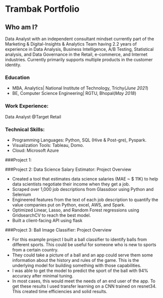 # Trambak Portfolio

## Who am I?
Data Analyst with an independent consultant mindset currently part of the Marketing & Digital-Insights & Analytics Team having 2.2 years of experience in Data Analysis, Business Intelligence, A/B Testing, Statistical analysis, and Data Governance in the Retail, e-commerce, and Internet industries. Currently primarily supports multiple products in the customer identity.

### Education
- MBA, Analytics| National Institute of Technology, Trichy(_June 2021_)
- BE, Computer Science Engineering| RGTU, Bhopal(_May 2018_)

### Work Experience: 
Data Analyst @Target Retail 

### Technical Skills: 
* Programming Languages: Python, SQL (Hive & Post-gre), Pyspark.
* Visualization Tools: Tableau, Domo.
* Cloud: Microsoft Azure

###Project 1:

###Project 2: Data Science Salary Estimator: Project Overview
* Created a tool that estimates data science salaries (MAE ~ $ 11K) to help data scientists negotiate their income when they get a job.
* Scraped over 1,000 job descriptions from Glassdoor using Python and Selenium
* Engineered features from the text of each job description to quantify the value companies put on Python, excel, AWS, and Spark.
* Optimized Linear, Lasso, and Random Forest regressions using GridsearchCV to reach the best model.
* Built a client-facing API using flask

###Project 3: Ball Image Classifier: Project Overview
* For this example project I built a ball classifier to identify balls from different sports. This could be useful for someone who is new to sports from a certain country.
* They could take a picture of a ball and an app could serve them some information about the history and rules of the game. This is the underlying model for building something with those capabilities.
* I was able to get the model to predict the sport of the ball with 94% accuracy after minimal tuning.
* In most cases, this would meet the needs of an end user of the app. To get these results I used transfer learning on a CNN trained on resnet34. This created time efficiencies and solid results.
